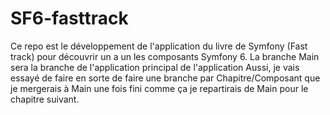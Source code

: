 # SF6-fasttrack
Ce repo est le développement de l'application du livre de Symfony (Fast track) pour découvrir un a un les composants Symfony 6.
La branche Main sera la branche de l'application principal de l'application
Aussi, je vais essayé de faire en sorte de faire une branche par Chapitre/Composant que je mergerais à Main une fois fini comme ça je repartirais de Main pour le chapitre suivant.
